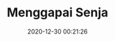 ---
title: "Menggapai Senja"
slug: 'menggapai-senja'
date: 2020-12-30 00:21:26
location: 'Pangandaran, Jawa Barat'
description: 'Menggapai angan yang tak pernah sampai'
image: 'https://i.postimg.cc/mZpymLNG/DSC-0197.jpg'
categories: nature
artist: 'Mahaputera'
facebook: 'taufardh'
instagram: 'taufardh'
twitter: 'taufardh'
---